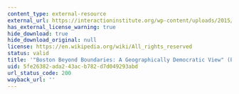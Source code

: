```yaml
---
content_type: external-resource
external_url: https://interactioninstitute.org/wp-content/uploads/2015/12/Boston-Beyond-Boundaries-A-Geographically-Democratic-View-Stephen-Gray-slides.pdf
has_external_license_warning: true
hide_download: true
hide_download_original: null
license: https://en.wikipedia.org/wiki/All_rights_reserved
status: valid
title: '"Boston Beyond Boundaries: A Geographically Democratic View" (PDF - 14 MB)'
uid: 5fe26382-ada2-43ac-b782-d7d049293abd
url_status_code: 200
wayback_url: ''
---
```


